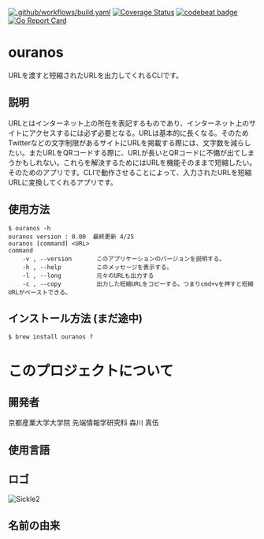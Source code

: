 [![.github/workflows/build.yaml](https://github.com/g1954327/ouranos/actions/workflows/build.yaml/badge.svg)](https://github.com/g1954327/ouranos/actions/workflows/build.yaml)
[![Coverage Status](https://coveralls.io/repos/github/g1954327/ouranos/badge.svg?branch=main)](https://coveralls.io/github/g1954327/ouranos?branch=main)
[![codebeat badge](https://codebeat.co/badges/9f634397-7dff-4ce7-ba2e-d16ed5bce4c2)](https://codebeat.co/projects/github-com-g1954327-ouranos-main)
[![Go Report Card](https://goreportcard.com/badge/github.com/g1954327/ouranos)](https://goreportcard.com/report/github.com/g1954327/ouranos)



# ouranos
URLを渡すと短縮されたURLを出力してくれるCLIです。
## 説明
URLとはインターネット上の所在を表記するものであり、インターネット上のサイトにアクセスするには必ず必要となる。URLは基本的に長くなる。そのためTwitterなどの文字制限があるサイトにURLを掲載する際には、文字数を減らしたい。またURLをQRコードする際に、URLが長いとQRコードに不備が出てしまうかもしれない。これらを解決するためにはURLを機能そのままで短縮したい。そのためのアプリです。CLIで動作させることによって、入力されたURLを短縮URLに変換してくれるアプリです。

## 使用方法
    $ ouranos -h  
    ouranos version : 0.00  最終更新 4/25
    ouranos [command] <URL>
    command
        -v , --version       このアプリケーションのバージョンを説明する。 
        -h , --help          このメッセージを表示する。
        -l , --long          元々のURLも出力する
        -c , --copy          出力した短縮URLをコピーする。つまりcmd+vを押すと短縮URLがペーストできる。
        
## インストール方法 (まだ途中)
    $ brew install ouranos ?
    
# このプロジェクトについて
    
        
## 開発者
京都産業大学大学院 先端情報学研究科 森川 真伍

## 使用言語

## ロゴ

![Sickle2](https://user-images.githubusercontent.com/77278892/235562689-71e6140f-12f5-4f92-8c92-b05d7de244d5.png)

## 名前の由来
